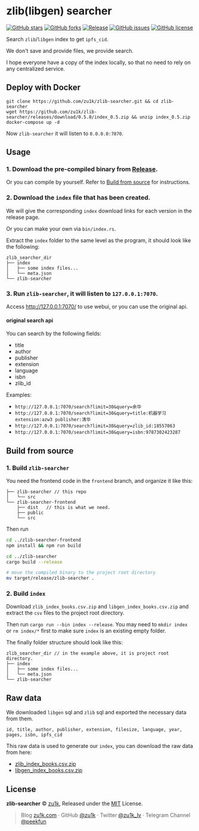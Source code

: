 # zlib(libgen) searcher

[![GitHub stars](https://img.shields.io/github/stars/zu1k/zlib-searcher)](https://github.com/zu1k/zlib-searcher/stargazers)
[![GitHub forks](https://img.shields.io/github/forks/zu1k/zlib-searcher)](https://github.com/zu1k/zlib-searcher/network)
[![Release](https://img.shields.io/github/release/zu1k/zlib-searcher)](https://github.com/zu1k/zlib-searcher/releases)
[![GitHub issues](https://img.shields.io/github/issues/zu1k/zlib-searcher)](https://github.com/zu1k/zlib-searcher/issues)
[![GitHub license](https://img.shields.io/github/license/zu1k/zlib-searcher)](https://github.com/zu1k/zlib-searcher/blob/master/LICENSE)

Search `zlib`/`libgen` index to get `ipfs_cid`.

We don't save and provide files, we provide search.

I hope everyone have a copy of the index locally, so that no need to rely on any centralized service.

## Deploy with Docker

```
git clone https://github.com/zu1k/zlib-searcher.git && cd zlib-searcher
wget https://github.com/zu1k/zlib-searcher/releases/download/0.5.0/index_0.5.zip && unzip index_0.5.zip
docker-compose up -d
```

Now `zlib-searcher` it will listen to `0.0.0.0:7070`.


## Usage

### 1. Download the pre-compiled binary from [Release](https://github.com/zu1k/zlib-searcher/releases).

Or you can compile by yourself. Refer to [Build from source](#build-from-source) for instructions.

### 2. Download the `index` file that has been created.

We will give the corresponding `index` download links for each version in the release page.

Or you can make your own via `bin/index.rs`.

Extract the `index` folder to the same level as the program, it should look like the following:

```
zlib_searcher_dir
├── index
│   ├── some index files...
│   └── meta.json
└── zlib-searcher
```

### 3. Run `zlib-searcher`, it will listen to `127.0.0.1:7070`.

Access http://127.0.0.1:7070/ to use webui, or you can use the original api.

#### original search api

You can search by the following fields:

- title
- author
- publisher
- extension
- language
- isbn
- zlib_id

Examples:

- `http://127.0.0.1:7070/search?limit=30&query=余华`
- `http://127.0.0.1:7070/search?limit=30&query=title:机器学习 extension:azw3 publisher:清华`
- `http://127.0.0.1:7070/search?limit=30&query=zlib_id:18557063`
- `http://127.0.0.1:7070/search?limit=30&query=isbn:9787302423287`

## Build from source

### 1. Build `zlib-searcher`

You need the frontend code in the `frontend` branch, and organize it like this:

```
├── zlib-searcher // this repo
│   └── src
└── zlib-searcher-frontend
    ├── dist   // this is what we need.
    ├── public
    └── src
```

Then run
```bash
cd ../zlib-searcher-frontend
npm install && npm run build

cd ../zlib-searcher
cargo build --release

# move the compiled binary to the project root directory
mv target/release/zlib-searcher .
```

### 2. Build `index`

Download `zlib_index_books.csv.zip` and `libgen_index_books.csv.zip` and extract the `csv` files to the project root directory.

Then run `cargo run --bin index --release`. You may need to `mkdir index` or `rm index/*` first to make sure `index` is an existing empty folder.

The finally folder structure should look like this:

```
zlib_searcher_dir // in the example above, it is project root directory.
├── index
│   ├── some index files...
│   └── meta.json
└── zlib-searcher
```

## Raw data

We downloaded `libgen` sql and `zlib` sql and exported the necessary data from them.

```
id, title, author, publisher, extension, filesize, language, year, pages, isbn, ipfs_cid
```

This raw data is used to generate our `index`, you can download the raw data from here:

- [zlib_index_books.csv.zip](https://zlib.r2.zu1k.com/raw/zlib_index_books.csv.zip)
- [libgen_index_books.csv.zip](https://zlib.r2.zu1k.com/raw/libgen_index_books.csv.zip)

## License

**zlib-searcher** © [zu1k](https://github.com/zu1k), Released under the [MIT](./LICENSE) License.<br>

> Blog [zu1k.com](https://zu1k.com) · GitHub [@zu1k](https://github.com/zu1k) · Twitter [@zu1k_lv](https://twitter.com/zu1k_lv) · Telegram Channel [@peekfun](https://t.me/peekfun)
